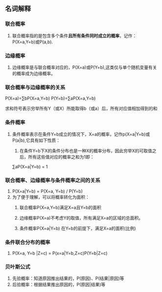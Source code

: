 ## 名词解释
### 联合概率
1. 联合概率指的是包含多个条件**且所有条件同时成立的概率**，记作： P(X=a,Y=b)或P(a,b).

### 边缘概率
1. 边缘概率是与联合概率对应的，P(X=a)或P(Y=b),这类仅与单个随机变量有关的概率成为边缘概率。

### 联合概率与边缘概率的关系
P(X=a)=∑bP(X=a,Y=b)
P(Y=b)=∑aP(X=a,Y=b)

求和符号表示穷举所有Y（或X）所能取得b（或a）后，所有对应值相加得到的和

### 条件概率
1. 条件概率表示在条件Y=b成立的情况下，X=a的概率，记作p(X=a|Y=b)或P(a|b),它具有如下性质：
	1. 在条件Y=b下X的条件分布也是一种X的概率分布，因此穷举X的可取值之后，所有这些值对应的概率之和为1即：

	∑aP(X=a|Y=b) = 1

### 联合概率、边缘概率与条件概率之间的关系
1. P(X=a|Y=b) = P(X=a, Y=b) / P(Y=b)
2. 为了便于理解，可以将概率转化为面积：
	1. 联合概率P(X=a,Y=b)满足X=a且Y=b的面积

	2. 边缘概率P(X=a)不考虑Y的取值，所有满足X=a的区域的总面积。
	3. 条件概率P(X=a|Y=b) 在Y=b的前提下，满足X=a的面积(比例)

### 条件联合分布的概率
1. P(X=a, Y=b |Z=c) = P(x=a|Y=b,Z=c)P(Y=b|Z=c)

### 贝叶斯公式
1. 先验概率：知道原因推出结果的，P(原因)、P(结果|原因)等
2. 后验概率：根据结果推出原因的，P(原因|结果)等
